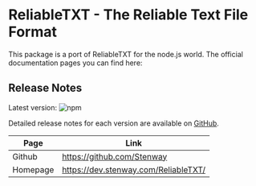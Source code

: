 # ReliableTXT - The Reliable Text File Format

This package is a port of ReliableTXT for the node.js world.
The official documentation pages you can find here:

## Release Notes

Latest version: ![npm](https://img.shields.io/npm/v/@gelight/reliabletxt?style=for-the-badge)

Detailed release notes for each version are available on [GitHub](https://github.com/GELight/reliabletxt/blob/master/CHANGELOG.md).

| Page | Link |
| ---- | ---- |
| Github | https://github.com/Stenway |
| Homepage | https://dev.stenway.com/ReliableTXT/ |
